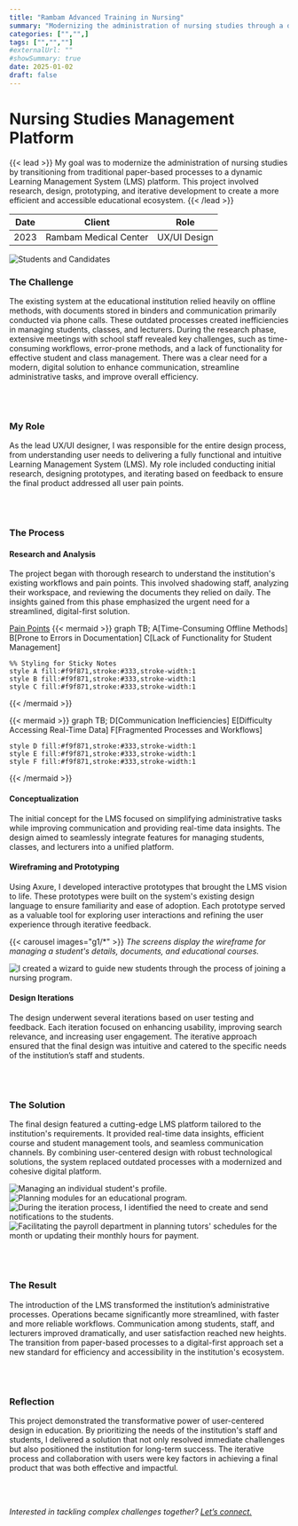 ```yaml
---
title: "Rambam Advanced Training in Nursing"
summary: "Modernizing the administration of nursing studies through a dynamic LMS platform, ensuring seamless communication channels throughout all processes of students' admission."
categories: ["","",]
tags: ["","",""]
#externalUrl: ""
#showSummary: true
date: 2025-01-02
draft: false
---
```


# Nursing Studies Management Platform

{{< lead >}}
My goal was to modernize the administration of nursing studies by transitioning from traditional paper-based processes to a dynamic Learning Management System (LMS) platform. This project involved research, design, prototyping, and iterative development to create a more efficient and accessible educational ecosystem.
{{< /lead >}}


| Date   | Client     | Role   |
| --------- | -------- | ------ |
| 2023 | Rambam Medical Center | UX/UI Design |


![](/pic1.png "Students and Candidates")

### **The Challenge**  
The existing system at the educational institution relied heavily on offline methods, with documents stored in binders and communication primarily conducted via phone calls. These outdated processes created inefficiencies in managing students, classes, and lecturers. During the research phase, extensive meetings with school staff revealed key challenges, such as time-consuming workflows, error-prone methods, and a lack of functionality for effective student and class management. There was a clear need for a modern, digital solution to enhance communication, streamline administrative tasks, and improve overall efficiency.  

<br></br>

### **My Role**  
As the lead UX/UI designer, I was responsible for the entire design process, from understanding user needs to delivering a fully functional and intuitive Learning Management System (LMS). My role included conducting initial research, designing prototypes, and iterating based on feedback to ensure the final product addressed all user pain points.  

<br></br>

### **The Process**  

#### **Research and Analysis**  
The project began with thorough research to understand the institution's existing workflows and pain points. This involved shadowing staff, analyzing their workspace, and reviewing the documents they relied on daily. The insights gained from this phase emphasized the urgent need for a streamlined, digital-first solution.  

<ins>Pain Points</ins>
{{< mermaid >}}
graph TB;
        A[Time-Consuming Offline Methods]
        B[Prone to Errors in Documentation]
        C[Lack of Functionality for Student Management]

    %% Styling for Sticky Notes
    style A fill:#f9f871,stroke:#333,stroke-width:1
    style B fill:#f9f871,stroke:#333,stroke-width:1
    style C fill:#f9f871,stroke:#333,stroke-width:1
{{< /mermaid >}}

{{< mermaid >}}
graph TB;
        D[Communication Inefficiencies]
        E[Difficulty Accessing Real-Time Data]
        F[Fragmented Processes and Workflows]

    style D fill:#f9f871,stroke:#333,stroke-width:1
    style E fill:#f9f871,stroke:#333,stroke-width:1
    style F fill:#f9f871,stroke:#333,stroke-width:1
{{< /mermaid >}}



#### **Conceptualization**  
The initial concept for the LMS focused on simplifying administrative tasks while improving communication and providing real-time data insights. The design aimed to seamlessly integrate features for managing students, classes, and lecturers into a unified platform.  

#### **Wireframing and Prototyping**  
Using Axure, I developed interactive prototypes that brought the LMS vision to life. These prototypes were built on the system's existing design language to ensure familiarity and ease of adoption. Each prototype served as a valuable tool for exploring user interactions and refining the user experience through iterative feedback.  

{{< carousel images="g1/*" >}}
_The screens display the wireframe for managing a student's details, documents, and educational courses._

![](/pic6.png "I created a wizard to guide new students through the process of joining a nursing program.")

#### **Design Iterations**  
The design underwent several iterations based on user testing and feedback. Each iteration focused on enhancing usability, improving search relevance, and increasing user engagement. The iterative approach ensured that the final design was intuitive and catered to the specific needs of the institution’s staff and students.  

<br></br>

### **The Solution**  
The final design featured a cutting-edge LMS platform tailored to the institution's requirements. It provided real-time data insights, efficient course and student management tools, and seamless communication channels. By combining user-centered design with robust technological solutions, the system replaced outdated processes with a modernized and cohesive digital platform.

![](/pic2.png "Managing an individual student's profile.")
![](/pic3.png "Planning modules for an educational program.")
![](/pic4.png "During the iteration process, I identified the need to create and send notifications to the students.")
![](/pic5.png "Facilitating the payroll department in planning tutors' schedules for the month or updating their monthly hours for payment.")


<br></br>

### **The Result**  
The introduction of the LMS transformed the institution’s administrative processes. Operations became significantly more streamlined, with faster and more reliable workflows. Communication among students, staff, and lecturers improved dramatically, and user satisfaction reached new heights. The transition from paper-based processes to a digital-first approach set a new standard for efficiency and accessibility in the institution's ecosystem.  

<br></br>

### **Reflection**  
This project demonstrated the transformative power of user-centered design in education. By prioritizing the needs of the institution's staff and students, I delivered a solution that not only resolved immediate challenges but also positioned the institution for long-term success. The iterative process and collaboration with users were key factors in achieving a final product that was both effective and impactful.  


<br></br>

*Interested in tackling complex challenges together? [Let’s connect.](mailto:mos.czn@gmail.com)*  